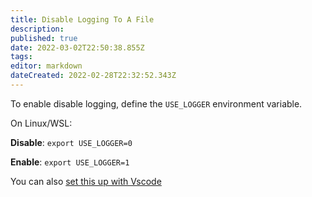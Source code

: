 ```yaml
---
title: Disable Logging To A File
description: 
published: true
date: 2022-03-02T22:50:38.855Z
tags: 
editor: markdown
dateCreated: 2022-02-28T22:32:52.343Z
---
```


To enable disable logging, define the `USE_LOGGER` environment variable.

On Linux/WSL:

**Disable**: `export USE_LOGGER=0`

**Enable**: `export USE_LOGGER=1`

You can also [set this up with Vscode](./Set-Environement-Variable-In-Vscode-With-The-Cmake-Plugin)